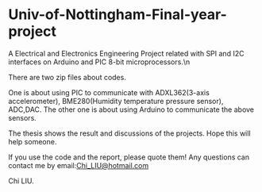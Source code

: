 # Univ-of-Nottingham-Final-year-project


A Electrical and Electronics Engineering Project related with SPI and I2C interfaces on Arduino and PIC 8-bit microprocessors.\n



There are two zip files about codes.

One is about using PIC to communicate with ADXL362(3-axis accelerometer), BME280(Humidity temperature pressure sensor), ADC,DAC.
The other one is about using Arduino to communicate the above sensors.

The thesis shows the result and discussions of the projects.
Hope this will help someone.

If you use the code and the report, please quote them!
Any questions can contact me by email:Chi_LIU@hotmail.com

Chi LIU.

